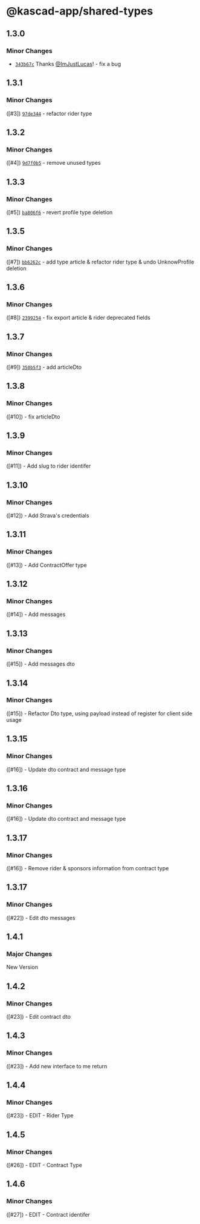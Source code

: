 # @kascad-app/shared-types

## 1.3.0

### Minor Changes

- [`343b67c`](https://github.com/kascad-app/kascad-app/commit/343b67c7bd692b89183c15808c60c947f6274ff7) Thanks [@ImJustLucas](https://github.com/ImJustLucas)! - fix a bug

## 1.3.1

### Minor Changes

([#3]) [`97de344`](https://github.com/kascad-app/kascad-app/pull/3/commits/97de3449083305f2974b1895f31c53f2f9ebe0e0) - refactor rider type

## 1.3.2

### Minor Changes

([#4]) [`9d7f0b5`](https://github.com/kascad-app/kascad-app/pull/5/commits/9d7f0b58051abdbb8209f8bbd2403a10ace842b5) - remove unused types

## 1.3.3

### Minor Changes

([#5]) [`ba806f6`](https://github.com/kascad-app/kascad-app/pull/5/commits/ba806f67882251f3ba5bf6d14a988c46588ee15f) - revert profile type deletion

## 1.3.5

### Minor Changes

([#7]) [`bb6262c`](https://github.com/kascad-app/kascad-app/pull/5/commits/bb6262c41715031708adaa15d29ea810041f5180) - add type article & refactor rider type & undo UnknowProfile deletion

## 1.3.6

### Minor Changes

([#8]) [`2399254`](https://github.com/kascad-app/kascad-app/pull/5/commits/239925495ca584b2b16c2ea14d26704ee986d11a) - fix export article & rider deprecated fields

## 1.3.7

### Minor Changes

([#9]) [`350b5f3`](https://github.com/kascad-app/kascad-app/pull/5/commits/350b5f366017b0c1bb97ad1d61e6b9958f9bfba5) - add articleDto

## 1.3.8

### Minor Changes

([#10]) - fix articleDto

## 1.3.9

### Minor Changes

([#11]) - Add slug to rider identifer

## 1.3.10

### Minor Changes

([#12]) - Add Strava's credentials

## 1.3.11

### Minor Changes

([#13]) - Add ContractOffer type

## 1.3.12

### Minor Changes

([#14]) - Add messages

## 1.3.13

### Minor Changes

([#15]) - Add messages dto

## 1.3.14

### Minor Changes

([#15]) - Refactor Dto type, using payload instead of register for client side usage

## 1.3.15

### Minor Changes

([#16]) - Update dto contract and message type

## 1.3.16

### Minor Changes

([#16]) - Update dto contract and message type

## 1.3.17

### Minor Changes

([#16]) - Remove rider & sponsors information from contract type

## 1.3.17

### Minor Changes

([#22]) - Edit dto messages

## 1.4.1

### Major Changes

New Version

## 1.4.2

### Minor Changes

([#23]) - Edit contract dto

## 1.4.3

### Minor Changes

([#23]) - Add new interface to me return

## 1.4.4

### Minor Changes

([#23]) - EDIT - Rider Type

## 1.4.5

### Minor Changes

([#26]) - EDIT - Contract Type

## 1.4.6

### Minor Changes

([#27]) - EDIT - Contract identifer
